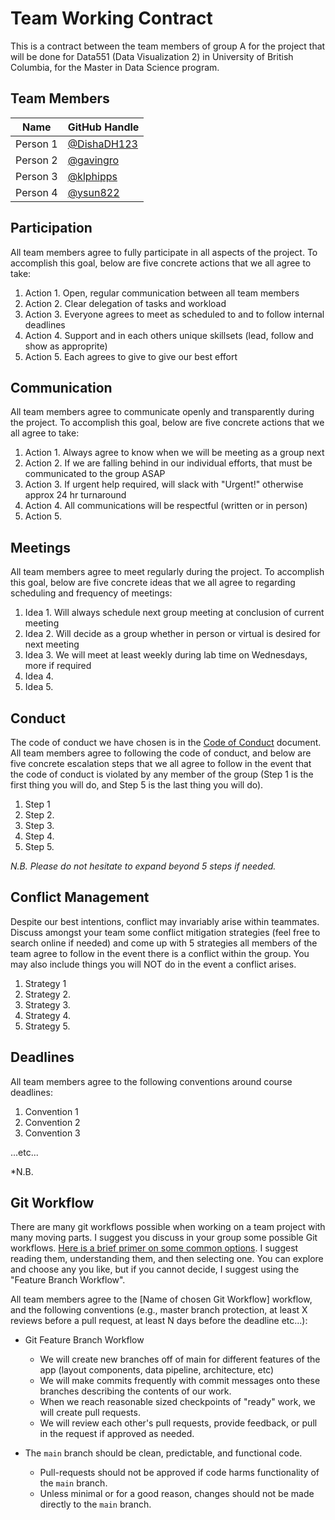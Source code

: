 # Team Working Contract

This is a contract between the team members of group A for the project that will be done for Data551 (Data Visualization 2) in University of British Columbia, for the Master in Data Science program.

## Team Members

| Name     | GitHub Handle                          |
|----------|----------------------------------------|
| Person 1 | [@DishaDH123](https://github.com/DishaDH123) |
| Person 2 | [@gavingro](https://github.com/gavingro) |
| Person 3 | [@klphipps](https://github.com/klphipps) |
| Person 4 | [@ysun822](https://github.com/ysun822) |

## Participation

All team members agree to fully participate in all aspects of the project.
To accomplish this goal, below are five concrete actions that we all agree to take:

1. Action 1. Open, regular communication between all team members 
2. Action 2. Clear delegation of tasks and workload
3. Action 3. Everyone agrees to meet as scheduled to and to follow internal deadlines
4. Action 4. Support and in each others unique skillsets (lead, follow and show as approprite)
5. Action 5. Each agrees to give to give our best effort

## Communication

All team members agree to communicate openly and transparently during the project.
To accomplish this goal, below are five concrete actions that we all agree to take:

1. Action 1. Always agree to know when we will be meeting as a group next
2. Action 2. If we are falling behind in our individual efforts, that must be communicated to the group ASAP
3. Action 3. If urgent help required, will slack with "Urgent!" otherwise approx 24 hr turnaround
4. Action 4. All communications will be respectful (written or in person)
5. Action 5.

## Meetings

All team members agree to meet regularly during the project.
To accomplish this goal, below are five concrete ideas that we all agree to regarding scheduling and frequency of meetings:

1. Idea 1. Will always schedule next group meeting at conclusion of current meeting
2. Idea 2. Will decide as a group whether in person or virtual is desired for next meeting
3. Idea 3. We will meet at least weekly during lab time on Wednesdays, more if required
4. Idea 4. 
5. Idea 5.

## Conduct

The code of conduct we have chosen is in the [Code of Conduct](./CODE_OF_CONDUCT.md) document.
All team members agree to following the code of conduct, and below are five concrete escalation steps that we all agree to follow in the event that the code of conduct is violated by any member of the group (Step 1 is the first thing you will do, and Step 5 is the last thing you will do).

1. Step 1
2. Step 2.
3. Step 3.
4. Step 4.
5. Step 5.

*N.B. Please do not hesitate to expand beyond 5 steps if needed.*

## Conflict Management

Despite our best intentions, conflict may invariably arise within teammates.
Discuss amongst your team some conflict mitigation strategies (feel free to search online if needed) and come up with 5 strategies all members of the team agree to follow in the event there is a conflict within the group.
You may also include things you will NOT do in the event a conflict arises.

1. Strategy 1
2. Strategy 2.
3. Strategy 3.
4. Strategy 4.
5. Strategy 5.

## Deadlines

All team members agree to the following conventions around course deadlines:

1. Convention 1
2. Convention 2
3. Convention 3

...etc...

*N.B. 

## Git Workflow

There are many git workflows possible when working on a team project with many moving parts.
I suggest you discuss in your group some possible Git workflows.
[Here is a brief primer on some common options](https://www.atlassian.com/git/tutorials/comparing-workflows).
I suggest reading them, understanding them, and then selecting one.
You can explore and choose any you like, but if you cannot decide, I suggest using the "Feature Branch Workflow".


All team members agree to the [Name of chosen Git Workflow] workflow, and the following conventions (e.g., master branch protection, at least X reviews before a pull request, at least N days before the deadline etc...):

* Git Feature Branch Workflow
    * We will create new branches off of main for different features of the app (layout components, data pipeline, architecture, etc)
    * We will make commits frequently with commit messages onto these branches describing the contents of our work.
    * When we reach reasonable sized checkpoints of "ready" work, we will create pull requests.
    * We will review each other's pull requests, provide feedback, or pull in the request if approved as needed.

* The `main` branch should be clean, predictable, and functional code. 
    * Pull-requests should not be approved if code harms functionality of the `main` branch.
    * Unless minimal or for a good reason, changes should not be made directly to the `main` branch.

